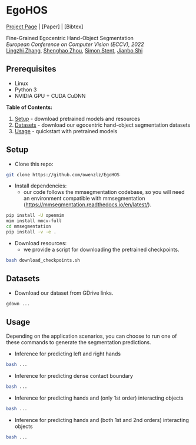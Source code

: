 # EgoHOS
[Project Page](https://chail.github.io/latent-composition/) |  [Paper] | [Bibtex]

Fine-Grained Egocentric Hand-Object Segmentation \
*European Conference on Computer Vision (ECCV), 2022*\
[Lingzhi Zhang](https://owenzlz.github.io/), [Shenghao Zhou](https://scholar.google.com/citations?user=kWdwbUYAAAAJ&hl=en), [Simon Stent](https://scholar.google.com/citations?user=f3aij5UAAAAJ&hl=en), [Jianbo Shi](https://www.cis.upenn.edu/~jshi/)

## Prerequisites
- Linux
- Python 3
- NVIDIA GPU + CUDA CuDNN

**Table of Contents:**<br>
1. [Setup](#setup) - download pretrained models and resources
2. [Datasets](#datasets) - download our egocentric hand-object segmentation datasets
3. [Usage](#pretrained) - quickstart with pretrained models<br>


## Setup
- Clone this repo:
```bash
git clone https://github.com/owenzlz/EgoHOS
```

- Install dependencies:
	- our code follows the mmsegmentation codebase, so you will need an environment compatible with mmsegmentation (https://mmsegmentation.readthedocs.io/en/latest/).
```bash
pip install -U openmim
mim install mmcv-full
cd mmsegmentation
pip install -v -e .
```

- Download resources:
	- we provide a script for downloading the pretrained checkpoints. 
```bash
bash download_checkpoints.sh
```


## Datasets
- Download our dataset from GDrive links. 
```bash
gdown ...
```


## Usage

Depending on the application scenarios, you can choose to run one of these commands to generate the segmentation predictions. 

- Inference for predicting left and right hands
```bash
bash ...
```

- Inference for predicting dense contact boundary
```bash
bash ...
```

- Inference for predicting hands and (only 1st order) interacting objects 
```bash
bash ...
```

- Inference for predicting hands and (both 1st and 2nd orders) interacting objects 
```bash
bash ...
```
